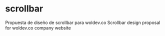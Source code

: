 # scrollbar
Propuesta de diseño de scrollbar para woldev.co
Scrollbar design proposal for woldev.co company website
